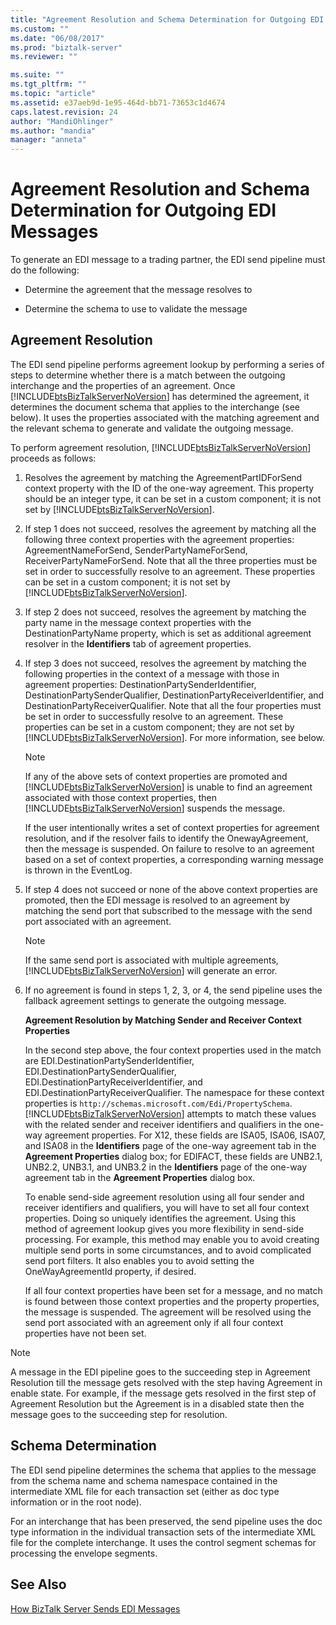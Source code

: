 ```yaml
---
title: "Agreement Resolution and Schema Determination for Outgoing EDI Messages | Microsoft Docs"
ms.custom: ""
ms.date: "06/08/2017"
ms.prod: "biztalk-server"
ms.reviewer: ""

ms.suite: ""
ms.tgt_pltfrm: ""
ms.topic: "article"
ms.assetid: e37aeb9d-1e95-464d-bb71-73653c1d4674
caps.latest.revision: 24
author: "MandiOhlinger"
ms.author: "mandia"
manager: "anneta"
---
```

# Agreement Resolution and Schema Determination for Outgoing EDI Messages
To generate an EDI message to a trading partner, the EDI send pipeline must do the following:  
  
-   Determine the agreement that the message resolves to  
  
-   Determine the schema to use to validate the message  
  
## Agreement Resolution  
 The EDI send pipeline performs agreement lookup by performing a series of steps to determine whether there is a match between the outgoing interchange and the properties of an agreement. Once [!INCLUDE[btsBizTalkServerNoVersion](../includes/btsbiztalkservernoversion-md.md)] has determined the agreement, it determines the document schema that applies to the interchange (see below). It uses the properties associated with the matching agreement and the relevant schema to generate and validate the outgoing message.  
  
 To perform agreement resolution, [!INCLUDE[btsBizTalkServerNoVersion](../includes/btsbiztalkservernoversion-md.md)] proceeds as follows:  
  
1. Resolves the agreement by matching the AgreementPartIDForSend context property with the ID of the one-way agreement. This property should be an integer type, it can be set in a custom component; it is not set by [!INCLUDE[btsBizTalkServerNoVersion](../includes/btsbiztalkservernoversion-md.md)].  
  
2. If step 1 does not succeed, resolves the agreement by matching all the following three context properties with the agreement properties: AgreementNameForSend, SenderPartyNameForSend, ReceiverPartyNameForSend. Note that all the three properties must be set in order to successfully resolve to an agreement. These properties can be set in a custom component; it is not set by [!INCLUDE[btsBizTalkServerNoVersion](../includes/btsbiztalkservernoversion-md.md)].  
  
3. If step 2 does not succeed, resolves the agreement by matching the party name in the message context properties with the DestinationPartyName property, which is set as additional agreement resolver in the **Identifiers** tab of agreement properties.  
  
4. If step 3 does not succeed, resolves the agreement by matching the following properties in the context of a message with those in agreement properties: DestinationPartySenderIdentifier, DestinationPartySenderQualifier, DestinationPartyReceiverIdentifier, and DestinationPartyReceiverQualifier. Note that all the four properties must be set in order to successfully resolve to an agreement. These properties can be set in a custom component; they are not set by [!INCLUDE[btsBizTalkServerNoVersion](../includes/btsbiztalkservernoversion-md.md)]. For more information, see below.  
  
   > [!NOTE]
   >  If any of the above sets of context properties are promoted and [!INCLUDE[btsBizTalkServerNoVersion](../includes/btsbiztalkservernoversion-md.md)] is unable to find an agreement associated with those context properties, then [!INCLUDE[btsBizTalkServerNoVersion](../includes/btsbiztalkservernoversion-md.md)] suspends the message.  
   > 
   >  If the user intentionally writes a set of context properties for agreement resolution, and if the resolver fails to identify the OnewayAgreement, then the message is suspended. On failure to resolve to an agreement based on a set of context properties, a corresponding warning message is thrown in the EventLog.  
  
5. If step 4 does not succeed or none of the above context properties are promoted, then the EDI message is resolved to an agreement by matching the send port that subscribed to the message with the send port associated with an agreement.  
  
   > [!NOTE]
   >  If the same send port is associated with multiple agreements, [!INCLUDE[btsBizTalkServerNoVersion](../includes/btsbiztalkservernoversion-md.md)] will generate an error.  
  
6. If no agreement is found in steps 1, 2, 3, or 4, the send pipeline uses the fallback agreement settings to generate the outgoing message.  
  
   **Agreement Resolution by Matching Sender and Receiver Context Properties**  
  
   In the second step above, the four context properties used in the match are EDI.DestinationPartySenderIdentifier, EDI.DestinationPartySenderQualifier, EDI.DestinationPartyReceiverIdentifier, and EDI.DestinationPartyReceiverQualifier. The namespace for these context properties is `http://schemas.microsoft.com/Edi/PropertySchema`. [!INCLUDE[btsBizTalkServerNoVersion](../includes/btsbiztalkservernoversion-md.md)] attempts to match these values with the related sender and receiver identifiers and qualifiers in the one-way agreement properties. For X12, these fields are ISA05, ISA06, ISA07, and ISA08 in the **Identifiers** page of the one-way agreement tab in the **Agreement Properties** dialog box; for EDIFACT, these fields are UNB2.1, UNB2.2, UNB3.1, and UNB3.2 in the **Identifiers** page of the one-way agreement tab in the **Agreement Properties** dialog box.  
  
   To enable send-side agreement resolution using all four sender and receiver identifiers and qualifiers, you will have to set all four context properties. Doing so uniquely identifies the agreement. Using this method of agreement lookup gives you more flexibility in send-side processing. For example, this method may enable you to avoid creating multiple send ports in some circumstances, and to avoid complicated send port filters. It also enables you to avoid setting the OneWayAgreementId property, if desired.  
  
   If all four context properties have been set for a message, and no match is found between those context properties and the property properties, the message is suspended. The agreement will be resolved using the send port associated with an agreement only if all four context properties have not been set.  
  
> [!NOTE]
>  A message in the EDI pipeline goes to the succeeding step in Agreement Resolution till the message gets resolved with the step having Agreement in enable state. For example, if the message gets resolved in the first step of Agreement Resolution but the Agreement is in a disabled state then the message goes to the succeeding step for resolution.  
  
## Schema Determination  
 The EDI send pipeline determines the schema that applies to the message from the schema name and schema namespace contained in the intermediate XML file for each transaction set (either as doc type information or in the root node).  
  
 For an interchange that has been preserved, the send pipeline uses the doc type information in the individual transaction sets of the intermediate XML file for the complete interchange. It uses the control segment schemas for processing the envelope segments.  
  
## See Also  
 [How BizTalk Server Sends EDI Messages](../core/how-biztalk-server-sends-edi-messages.md)